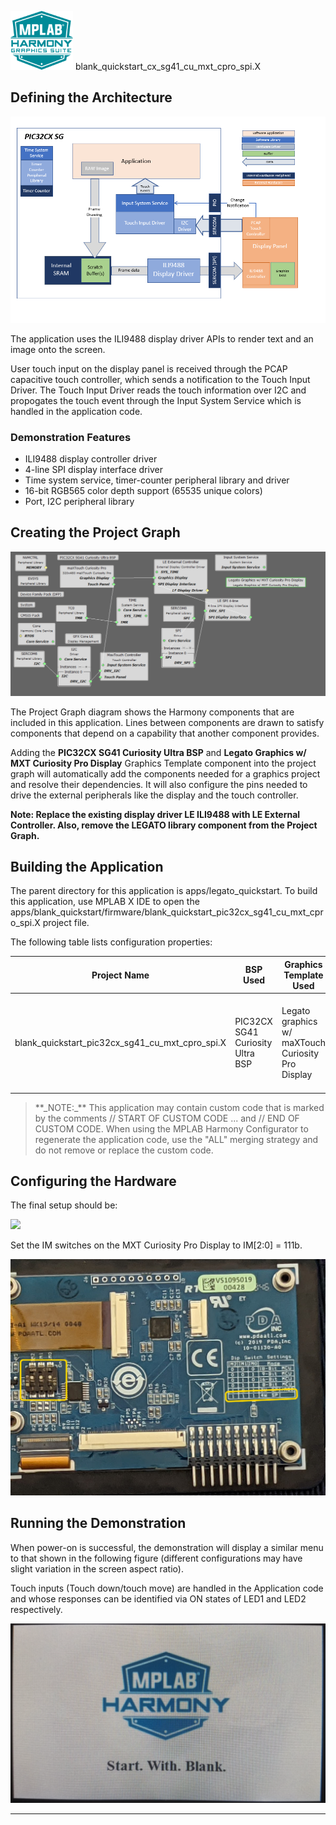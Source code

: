 
![](../../../../images/mhgs.png) blank\_quickstart\_cx\_sg41\_cu\_mxt\_cpro\_spi.X

Defining the Architecture
-------------------------

![](../../../../images/blank_quickstart_pic32cx_sg41_cu_mxt_cpro_spi_arch.png)

The application uses the ILI9488 display driver APIs to render text and an image onto the screen.

User touch input on the display panel is received through the PCAP capacitive touch controller, which sends a notification to the Touch Input Driver. The Touch Input Driver reads the touch information over I2C and propogates the touch event through the Input System Service which is handled in the application code.

### Demonstration Features 

* ILI9488 display controller driver 
* 4-line SPI display interface driver 
* Time system service, timer-counter peripheral library and driver 
* 16-bit RGB565 color depth support (65535 unique colors) 
* Port, I2C peripheral library 

Creating the Project Graph
--------------------------

![](../../../../images/blank_quickstart_pic32cx_sg41_cu_mxt_cpro_spi_pg.png)


The Project Graph diagram shows the Harmony components that are included in this application. Lines between components are drawn to satisfy components that depend on a capability that another component provides.

Adding the **PIC32CX SG41 Curiosity Ultra BSP** and **Legato Graphics w/ MXT Curiosity Pro Display** Graphics Template component into the project graph will automatically add the components needed for a graphics project and resolve their dependencies. It will also configure the pins needed to drive the external peripherals like the display and the touch controller. 

**Note: Replace the existing display driver LE ILI9488 with LE External Controller. Also, remove the LEGATO library component from the Project Graph.**

Building the Application
------------------------

The parent directory for this application is apps/legato_quickstart. To build this application, use MPLAB X IDE to open the apps/blank_quickstart/firmware/blank_quickstart_pic32cx_sg41_cu_mxt_cpro_spi.X project file. 

The following table lists configuration properties: 

| Project Name  | BSP Used |Graphics Template Used | Description |
|---------------| ---------|---------------| ---------|
| blank_quickstart_pic32cx_sg41_cu_mxt_cpro_spi.X | PIC32CX SG41 Curiosity Ultra BSP | Legato graphics w/ maXTouch Curiosity Pro Display  | PIC32CX SG41 Curiosity Ultra w/ maXTouch Curiosity Pro display via SPI interface |

> \*\*\_NOTE:\_\*\* This application may contain custom code that is marked by the comments // START OF CUSTOM CODE ... and // END OF CUSTOM CODE. When using the MPLAB Harmony Configurator to regenerate the application code, use the "ALL" merging strategy and do not remove or replace the custom code.

Configuring the Hardware
------------------------

The final setup should be: 

![](../../../../images/legato_quickstarts_pic32cx_sg41_cu_mxt_cpro_spi_conf.png)

Set the IM switches on the MXT Curiosity Pro Display to IM[2:0] = 111b.

![](../../../../images/legato_qs_e54_cult_cpro_spi_conf2.png)


Running the Demonstration
-------------------------

When power-on is successful, the demonstration will display a similar menu to that shown in the following figure (different configurations may have slight variation in the screen aspect ratio).

Touch inputs (Touch down/touch move) are handled in the Application code and whose responses can be identified via ON states of LED1 and LED2 respectively. 

![](../../../../images/blank_quickstart.png)

* * * * *
